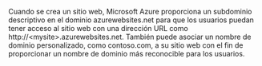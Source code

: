 ﻿Cuando se crea un sitio web, Microsoft Azure proporciona un subdominio descriptivo en el dominio azurewebsites.net  para que los usuarios puedan tener acceso al sitio web con una dirección URL como http://&lt;mysite&gt;.azurewebsites.net. También puede asociar un nombre de dominio personalizado, como contoso.com, a su sitio web con el fin de proporcionar un nombre de dominio más reconocible para los usuarios.
<!--HONumber=42-->
